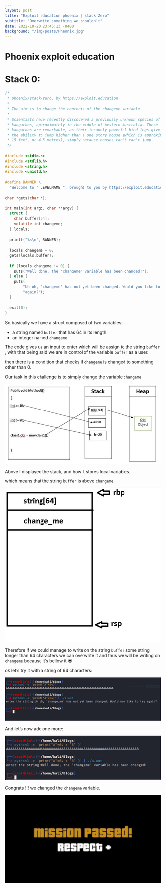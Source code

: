 ```yaml
---
layout: post
title: "Exploit education phoenix | stack Zero"
subtitle: "Overwrite something we shouldn't"
date: 2022-10-20 23:45:13 -0400
background: "/img/posts/Pheonix.jpg"
---
```


# Phoenix exploit education

# **Stack 0:**

```c
/*
 * phoenix/stack-zero, by https://exploit.education
 *
 * The aim is to change the contents of the changeme variable.
 *
 * Scientists have recently discovered a previously unknown species of
 * kangaroos, approximately in the middle of Western Australia. These
 * kangaroos are remarkable, as their insanely powerful hind legs give them
 * the ability to jump higher than a one story house (which is approximately
 * 15 feet, or 4.5 metres), simply because houses can't can't jump.
 */

#include <stdio.h>
#include <stdlib.h>
#include <string.h>
#include <unistd.h>

#define BANNER \
  "Welcome to " LEVELNAME ", brought to you by https://exploit.education"

char *gets(char *);

int main(int argc, char **argv) {
  struct {
    char buffer[64];
    volatile int changeme;
  } locals;

  printf("%s\n", BANNER);

  locals.changeme = 0;
  gets(locals.buffer);

  if (locals.changeme != 0) {
    puts("Well done, the 'changeme' variable has been changed!");
  } else {
    puts(
        "Uh oh, 'changeme' has not yet been changed. Would you like to try "
        "again?");
  }

  exit(0);
}
```

So basically we have a struct composed of two variables:

- a string named `buffer` that has 64 in its length
- an integer named `changeme`

The code gives us an input to enter which will be assign to the string `buffer` , with that being said we are in control of the variable `buffer` as a user.

then there is a condition that checks if `changeme` is changed to something other than 0.

Our task in this challenge is to simply change the variable `changeme`

![My Image](/img/posts/stack0/Untitled.png)

Above I displayed the stack, and how it stores local variables.

which means that the string `buffer` is above `changeme`

![Untitled](/img/posts/stack0/Untitled%201.png)

Therefore if we could manage to write on the string `buffer` some string longer than 64 characters we can overwrite it and thus we will be writing on `changeme` because it’s bellow it 😎

ok let’s try it with a string of 64 characters:

![Untitled](/img/posts/stack0/Untitled%202.png)

And let’s now add one more:

![Untitled](/img/posts/stack0/Untitled%203.png)

Congrats !!! we changed the `changeme` variable.

![Untitled](/img/posts/stack0/Untitled%204.png)
